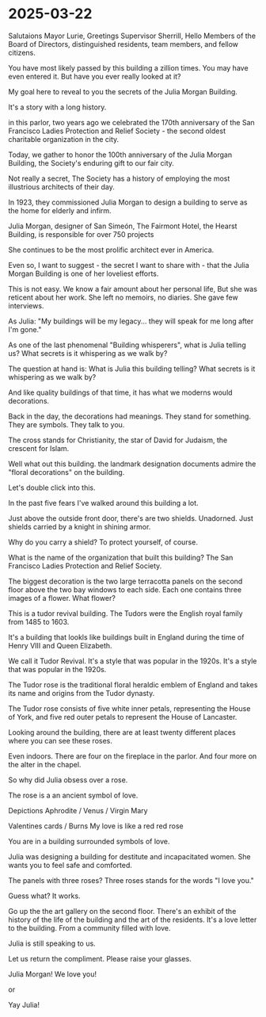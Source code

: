 # 2025-03-22

Salutaions Mayor Lurie, Greetings Supervisor Sherrill, Hello Members of the Board of Directors, distinguished residents, team members, and fellow citizens.

You have most likely passed by this building a zillion times. You may have even entered it. But have you ever really looked at it?

My goal here to reveal to you the secrets of the Julia Morgan Building.

It's a story with a long history.

in this parlor, two years ago we celebrated the 170th anniversary of the San Francisco Ladies Protection and Relief Society - the second oldest charitable organization in the city.

Today, we gather to honor the 100th anniversary of the Julia Morgan Building, the Society's enduring gift to our fair city.

Not really a secret, The Society has a history of employing the most illustrious architects of their day.

In 1923, they commissioned Julia Morgan to design a building to serve as the home for elderly and infirm. 

Julia Morgan, designer of San Simeón, The Fairmont Hotel, the Hearst Building, is responsible for over 750 projects

She continues to be the most prolific architect ever in America.

Even so, I want to suggest - the secret I want to share with - that the Julia Morgan Building is one of her loveliest efforts.

This is not easy. We know a fair amount about her personal life, But she was reticent about her work. She left no memoirs, no diaries. She gave few interviews. 

As Julia: "My buildings will be my legacy... they will speak for me long after I'm gone."

As one of the last phenomenal "Building whisperers", what is Julia telling us? What secrets is it whispering as we walk by?

The question at hand is: What is Julia this building telling? What secrets is it whispering as we walk by?

And like quality buildings of that time, it has what we moderns would decorations.

Back in the day, the decorations had meanings. They stand for something. They are symbols. They talk to you.

The cross stands for Christianity, the star of David for Judaism, the crescent for Islam.

Well what out this building. the landmark designation documents admire the "floral decorations" on the building.

Let's double click into this.

In the past five fears I've walked around this building a lot.

Just above the outside front door, there's are two shields. Unadorned. Just shields carried by a knight in shining armor.

Why do you carry a shield? To protect yourself, of course. 

What is the name of the organization that built this building? The San Francisco Ladies Protection and Relief Society.

The biggest decoration is the two large terracotta panels on the second floor above the two bay windows to each side. Each one contains three images of a flower. What flower? 

This is a tudor revival building. The Tudors were the English royal family from 1485 to 1603.

It's a building that lookls like buildings built in England during the time of Henry VIII and Queen Elizabeth.

We call it Tudor Revival. It's a style that was popular in the 1920s. It's a style that was popular in the 1920s.

The Tudor rose is the traditional floral heraldic emblem of England and takes its name and origins from the Tudor dynasty.

The Tudor rose consists of five white inner petals, representing the House of York, and five red outer petals to represent the House of Lancaster.


Looking around the building, there are at least twenty different places where you can see these roses. 

Even indoors. There are four on the fireplace in the parlor. And four more on the alter in the chapel.

So why did Julia obsess over a rose.

The rose is a an ancient symbol of love. 

Depictions Aphrodite / Venus / Virgin Mary

Valentines cards / Burns My love is like a red red rose

You are in a building surrounded symbols of love.

Julia was designing a building for destitute and incapacitated women. She wants you to feel safe and comforted.

The panels with three roses? Three roses stands for the words "I love you."

Guess what? It works. 

Go up the the art gallery on the second floor. There's an exhibit of the history of the life of the building and the art of the residents. It's a love letter to the building. From a community filled with love.

Julia is still speaking to us. 

Let us return the compliment. Please raise your glasses.

Julia Morgan! We love you!

or

Yay Julia!

